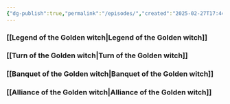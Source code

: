 ```yaml
---
{"dg-publish":true,"permalink":"/episodes/","created":"2025-02-27T17:44:11.867+01:00","updated":"2025-02-27T23:58:50.440+01:00"}
---
```



### [[Legend of the Golden witch\|Legend of the Golden witch]]
### [[Turn of the Golden witch\|Turn of the Golden witch]]
### [[Banquet of the Golden witch\|Banquet of the Golden witch]]
### [[Alliance of the Golden witch\|Alliance of the Golden witch]]

